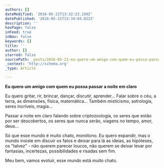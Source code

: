 ```yaml
---
authors: []
dateModified: '2016-05-21T13:32:23.109Z'
datePublished: '2016-05-21T13:34:03.022Z'
description: ''
hasPage: false
inFeed: true
inNav: false
keywords: []
title: ''
author: []
starred: false
sourcePath: _posts/2016-05-21-eu-quero-um-amigo-com-quem-eu-possa-passar-a-noite-em-claro.md
_context: 'http://schema.org'
_type: Article

---
```

**Eu quero um amigo com quem eu possa passar a noite em claro**

Eu quero gritar, rir, brincar, dançar, discutir, aprender... Falar sobre o céu, a terra, as dimensões, física, matemática... Também misticismo, astrologia, seres incríveis, magia...

Passar a noite em claro falando sobre criptozoologia, os seres que estão por ser descobertos, os seres que nunca serão, viagens no tempo, amor, deus...

Só que esse mundo é muito chato, monótono. Eu quero expandir, mas o mundo insiste em discuir os fatos e deixar para lá as ideias, as hipóteses, os "talvez" - não querem parecer loucos, não querem se deixar levar por fantasias, incertezas, possibilidades e risadas sem fim.

Meu bem, vamos evoluir, esse mundo está muito chato.